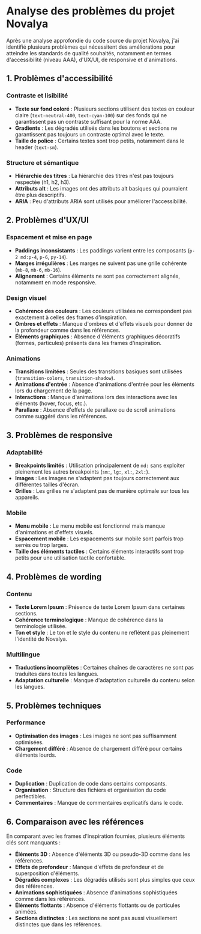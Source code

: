 # Analyse des problèmes du projet Novalya

Après une analyse approfondie du code source du projet Novalya, j'ai identifié plusieurs problèmes qui nécessitent des améliorations pour atteindre les standards de qualité souhaités, notamment en termes d'accessibilité (niveau AAA), d'UX/UI, de responsive et d'animations.

## 1. Problèmes d'accessibilité

### Contraste et lisibilité
- **Texte sur fond coloré** : Plusieurs sections utilisent des textes en couleur claire (`text-neutral-400`, `text-cyan-100`) sur des fonds qui ne garantissent pas un contraste suffisant pour la norme AAA.
- **Gradients** : Les dégradés utilisés dans les boutons et sections ne garantissent pas toujours un contraste optimal avec le texte.
- **Taille de police** : Certains textes sont trop petits, notamment dans le header (`text-sm`).

### Structure et sémantique
- **Hiérarchie des titres** : La hiérarchie des titres n'est pas toujours respectée (h1, h2, h3).
- **Attributs alt** : Les images ont des attributs alt basiques qui pourraient être plus descriptifs.
- **ARIA** : Peu d'attributs ARIA sont utilisés pour améliorer l'accessibilité.

## 2. Problèmes d'UX/UI

### Espacement et mise en page
- **Paddings inconsistants** : Les paddings varient entre les composants (`p-2 md:p-4`, `p-6`, `py-14`).
- **Marges irrégulières** : Les marges ne suivent pas une grille cohérente (`mb-8`, `mb-6`, `mb-16`).
- **Alignement** : Certains éléments ne sont pas correctement alignés, notamment en mode responsive.

### Design visuel
- **Cohérence des couleurs** : Les couleurs utilisées ne correspondent pas exactement à celles des frames d'inspiration.
- **Ombres et effets** : Manque d'ombres et d'effets visuels pour donner de la profondeur comme dans les références.
- **Éléments graphiques** : Absence d'éléments graphiques décoratifs (formes, particules) présents dans les frames d'inspiration.

### Animations
- **Transitions limitées** : Seules des transitions basiques sont utilisées (`transition-colors`, `transition-shadow`).
- **Animations d'entrée** : Absence d'animations d'entrée pour les éléments lors du chargement de la page.
- **Interactions** : Manque d'animations lors des interactions avec les éléments (hover, focus, etc.).
- **Parallaxe** : Absence d'effets de parallaxe ou de scroll animations comme suggéré dans les références.

## 3. Problèmes de responsive

### Adaptabilité
- **Breakpoints limités** : Utilisation principalement de `md:` sans exploiter pleinement les autres breakpoints (`sm:`, `lg:`, `xl:`, `2xl:`).
- **Images** : Les images ne s'adaptent pas toujours correctement aux différentes tailles d'écran.
- **Grilles** : Les grilles ne s'adaptent pas de manière optimale sur tous les appareils.

### Mobile
- **Menu mobile** : Le menu mobile est fonctionnel mais manque d'animations et d'effets visuels.
- **Espacement mobile** : Les espacements sur mobile sont parfois trop serrés ou trop larges.
- **Taille des éléments tactiles** : Certains éléments interactifs sont trop petits pour une utilisation tactile confortable.

## 4. Problèmes de wording

### Contenu
- **Texte Lorem Ipsum** : Présence de texte Lorem Ipsum dans certaines sections.
- **Cohérence terminologique** : Manque de cohérence dans la terminologie utilisée.
- **Ton et style** : Le ton et le style du contenu ne reflètent pas pleinement l'identité de Novalya.

### Multilingue
- **Traductions incomplètes** : Certaines chaînes de caractères ne sont pas traduites dans toutes les langues.
- **Adaptation culturelle** : Manque d'adaptation culturelle du contenu selon les langues.

## 5. Problèmes techniques

### Performance
- **Optimisation des images** : Les images ne sont pas suffisamment optimisées.
- **Chargement différé** : Absence de chargement différé pour certains éléments lourds.

### Code
- **Duplication** : Duplication de code dans certains composants.
- **Organisation** : Structure des fichiers et organisation du code perfectibles.
- **Commentaires** : Manque de commentaires explicatifs dans le code.

## 6. Comparaison avec les références

En comparant avec les frames d'inspiration fournies, plusieurs éléments clés sont manquants :

- **Éléments 3D** : Absence d'éléments 3D ou pseudo-3D comme dans les références.
- **Effets de profondeur** : Manque d'effets de profondeur et de superposition d'éléments.
- **Dégradés complexes** : Les dégradés utilisés sont plus simples que ceux des références.
- **Animations sophistiquées** : Absence d'animations sophistiquées comme dans les références.
- **Éléments flottants** : Absence d'éléments flottants ou de particules animées.
- **Sections distinctes** : Les sections ne sont pas aussi visuellement distinctes que dans les références.
